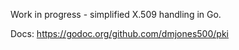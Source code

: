 Work in progress - simplified X.509 handling in Go.

Docs: https://godoc.org/github.com/dmjones500/pki